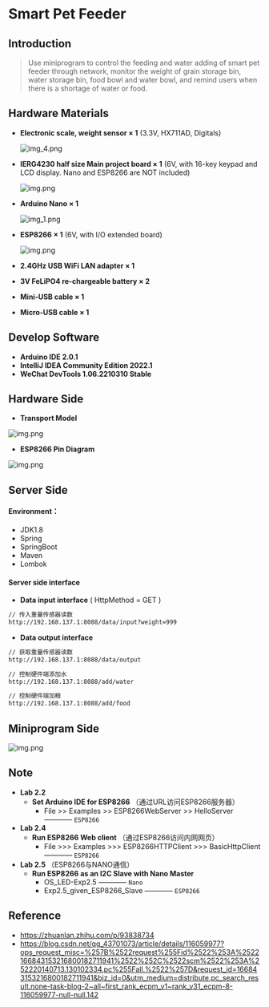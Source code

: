 # Smart Pet Feeder

## Introduction

> Use miniprogram to control the feeding and water adding of smart pet feeder through network, monitor the weight of grain storage bin, water storage bin, food bowl and water bowl, and remind users when there is a shortage of water or food.

## Hardware Materials
- **Electronic scale, weight sensor × 1** (3.3V, HX711AD, Digitals)

  ![img_4.png](sources/img_4.png)
- **IERG4230 half size Main project board × 1**
(6V, with  16-key keypad and LCD display. Nano and
ESP8266 are NOT included)

  ![img.png](sources/img1.png)
- **Arduino Nano × 1**

  ![img_1.png](sources/img_1.png)
- **ESP8266 × 1** (6V, with I/O extended board)

  ![img.png](sources/img.png)
- **2.4GHz USB WiFi LAN adapter × 1**
- **3V FeLiPO4 re-chargeable battery × 2**
- **Mini-USB cable × 1**
- **Micro-USB cable × 1**

## Develop Software
- **Arduino IDE 2.0.1**
- **IntelliJ IDEA Community Edition 2022.1**
- **WeChat DevTools 1.06.2210310 Stable**

## Hardware Side

- **Transport Model**

![img.png](sources/img20983.png)

- **ESP8266 Pin Diagram**

![img.png](sources/img343.png)

## Server Side

#### Environment：
  - JDK1.8
  - Spring
  - SpringBoot
  - Maven
  - Lombok
#### Server side interface
 - **Data input interface** ( HttpMethod = GET )
```html
// 传入重量传感器读数
http://192.168.137.1:8088/data/input?weight=999
```
- **Data output interface**
```html
// 获取重量传感器读数
http://192.168.137.1:8088/data/output
```
```html
// 控制硬件端添加水
http://192.168.137.1:8088/add/water
```
```html
// 控制硬件端加粮
http://192.168.137.1:8088/add/food
```


## Miniprogram Side

 ![img.png](sources/img2232.png)

## Note
- **Lab 2.2** 
  - **Set Arduino IDE for ESP8266** （通过URL访问ESP8266服务器）
    - File >> Examples >> ESP8266WebServer >> HelloServer ———— `ESP8266`
- **Lab 2.4**
  - **Run ESP8266 Web client** （通过ESP8266访问内网网页）
    - File >>> Examples >>> ESP8266HTTPClient >>> BasicHttpClient ———— `ESP8266`
- **Lab 2.5** （ESP8266与NANO通信）
  - **Run ESP8266 as an I2C Slave with Nano Master**
    - OS_LED-Exp2.5 ———— `Nano`
    - Exp2.5_given_ESP8266_Slave ———— `ESP8266`

## Reference
- https://zhuanlan.zhihu.com/p/93838734
- https://blog.csdn.net/qq_43701073/article/details/116059977?ops_request_misc=%257B%2522request%255Fid%2522%253A%2522166843153216800182711941%2522%252C%2522scm%2522%253A%252220140713.130102334.pc%255Fall.%2522%257D&request_id=166843153216800182711941&biz_id=0&utm_medium=distribute.pc_search_result.none-task-blog-2~all~first_rank_ecpm_v1~rank_v31_ecpm-8-116059977-null-null.142